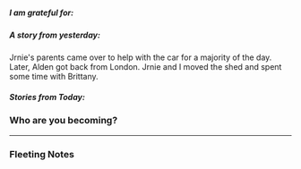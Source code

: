 ##### I am grateful for:



##### A story from yesterday:
Jrnie's parents came over to help with the car for a majority of the day. Later, Alden got back from London. Jrnie and I moved the shed and spent some time with Brittany.


##### Stories from Today:



### Who are you becoming?

---

### Fleeting Notes


